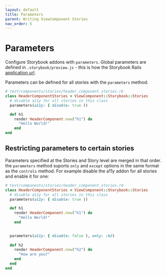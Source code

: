 ```yaml
---
layout: default
title: Parameters
parent: Writing ViewComponent Stories
nav_order: 5
---
```


# Parameters

Configure Storybook addons with `parameters`. Global parameters are defined in `.storybook/preview.js` - this is how the Storybook Rails [application url](/configuration.html#application-url). 

Parameters can be defined for all stories with the `parameters` method:


```ruby
# test/components/stories/header_component_stories.rb
class HeaderComponentStories < ViewComponent::Storybook::Stories
  # disable a11y for all stories in this class
  parameters(a11y: { disable: true ))

  def h1
    render HeaderComponent.new("h1") do
      "Hello World!"
    end 
end
```

## Restricting parameters to certain stories 

Parameters specified at the Stories and Story level are merged in that order. the `parameters` method suports `only` and `except` options in the same format as the `controls` method. For example disable the a11y addon for all stories and enable it for one:


```ruby
# test/components/stories/header_component_stories.rb
class HeaderComponentStories < ViewComponent::Storybook::Stories
  # disable a11y for all stories in this class
  parameters(a11y: { disable: true ))

  def h1
    render HeaderComponent.new("h1") do
      "Hello World!"
    end 

  
  parameters(a11y: { disable: false ), only: :h2)
  
  def h2
    render HeaderComponent.new("h2") do
      "How are you?"
    end 
  end
end
```
